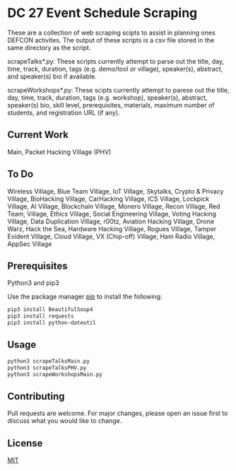 # DC 27 Event Schedule Scraping

These are a collection of web scraping scipts to assist in planning ones DEFCON activites. The output of these scripts is a csv file stored in the same directory as the script. 

scrapeTalks\*.py:
These scripts currently attempt to parse out the title, day, time, track, duration, tags (e.g. demo/tool or village), speaker(s), abstract, and speaker(s) bio if available.

scrapeWorkshops\*.py:
These scipts currently attempt to parese out the title, day, time, track, duration, tags (e.g. workshop), speaker(s), abstract, speaker(s) bio, skill level, prerequisites, materials, maximum number of students, and registration URL (if any).

## Current Work
Main, Packet Hacking Village (PHV)

## To Do
Wireless Village, Blue Team Village, IoT Village, Skytalks, Crypto & Privacy Village, BioHacking Village, CarHacking Village, ICS Village, Lockpick Village, AI Village, Blockchain Village, Monero Village, Recon Village, Red Team, Village, Ethics Village, Social Engineering Village, Voting Hacking Village, Data Duplication Village, r00tz, Aviation Hacking Village, Drone Warz, Hack the Sea, Hardware Hacking Village, Rogues Village, Tamper Evident Village, Cloud Village, VX (Chip-off) Village, Ham Radio Village, AppSec Village

## Prerequisites
Python3 and pip3

Use the package manager [pip](https://pip.pypa.io/en/stable/) to install the following:

```bash
pip3 install BeautifulSoup4
pip3 install requests
pip3 install python-dateutil
```

## Usage
```bash
python3 scrapeTalksMain.py
python3 scrapeTalksPHV.py
python3 scrapeWorkshopsMain.py
```

## Contributing
Pull requests are welcome. For major changes, please open an issue first to discuss what you would like to change.

## License
[MIT](https://choosealicense.com/licenses/mit/)
